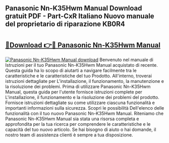 ## Panasonic Nn-K35Hwm Manual Download gratuit PDF - Part-CxR Italiano Nuovo manuale del proprietario di riparazione KB0R4

# <h2><a href="http://dfed6xw.blite.top/?on=Panasonic+Nn-K35Hwm+Manual">🔗Download 👉🔴 Panasonic Nn-K35Hwm Manual</a></h2>

[![Panasonic Nn-K35Hwm Manual download](https://i.imgur.com/lujVjoI.png)](http://dfed6xw.blite.top/?on=Panasonic+Nn-K35Hwm+Manual)
Benvenuto nel manuale di Istruzioni per il tuo Panasonic Nn-K35Hwm Manual acquistato di recente. Questa guida ha lo scopo di aiutarti a navigare facilmente tra le caratteristiche e le caratteristiche del tuo Prodotto. All'interno, troverai istruzioni dettagliate per L'installazione, il funzionamento, la manutenzione e la risoluzione dei problemi. Prima di utilizzare Panasonic Nn-K35Hwm Manual, questa guida per l'utente fornisce istruzioni complete per L'installazione, il funzionamento e la risoluzione dei problemi del prodotto. Fornisce istruzioni dettagliate su come utilizzare ciascuna funzionalità e importanti informazioni sulla sicurezza. Scopri le possibilità Dell'elenco delle funzionalità con il tuo nuovo Panasonic Nn-K35Hwm Manual. Riteniamo che Panasonic Nn-K35Hwm Manual sia stata una risorsa completa e approfondita per la tua ricerca per comprendere le caratteristiche e le capacità del tuo nuovo articolo. Se hai bisogno di aiuto o hai domande, il nostro team di assistenza clienti è sempre a tua disposizione.
